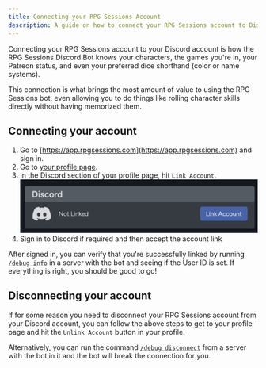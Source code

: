 ```yaml
---
title: Connecting your RPG Sessions Account
description: A guide on how to connect your RPG Sessions account to Discord
---
```


Connecting your RPG Sessions account to your Discord account is how the RPG Sessions Discord Bot knows your characters, the games you're in, your Patreon status, and even your preferred dice shorthand (color or name systems). 

This connection is what brings the most amount of value to using the RPG Sessions bot, even allowing you to do things like rolling character skills directly without having memorized them.

## Connecting your account
1. Go to [https://app.rpgsessions.com](https://app.rpgsessions.com) and sign in.
2. Go to [your profile page](https://app.rpgsessions.com/user/profile).
3. In the Discord section of your profile page, hit `Link Account`.
![Link Account](../../../assets/guides/connect-account/link-discord.png)
4. Sign in to Discord if required and then accept the account link
   
After signed in, you can verify that you're successfully linked by running [`/debug info`](/discord-bot-docs/misc/debug#debug-info) in a server with the bot and seeing if the User ID is set. If everything is right, you should be good to go!

## Disconnecting your account
If for some reason you need to disconnect your RPG Sessions account from your Discord account, you can follow the above steps to get to your profile page and hit the `Unlink Account` button in your profile.

Alternatively, you can run the command [`/debug disconnect`](/discord-bot-docs/misc/debug#debug-disconnect) from a server with the bot in it and the bot will break the connection for you.
